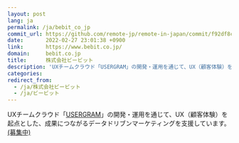 ```yaml
---
layout: post
lang: ja
permalink: /ja/bebit_co_jp
commit_url: https://github.com/remote-jp/remote-in-japan/commit/f92df8c6700ff249a17c8c833d9ee7a63286fc02
date:       2022-02-27 23:01:38 +0900
link:       https://www.bebit.co.jp/
domain:     bebit.co.jp
title:      株式会社ビービット
description: 'UXチームクラウド「USERGRAM」の開発・運用を通じて、UX（顧客体験）を起点とした、成果につながるデータドリブンマーケティングを支援しています。(募集中)'
categories: 
redirect_from:
  - /ja/株式会社ビービット
  - /ja/ビービット
---
```


<p>UXチームクラウド「<a href="https://www.bebit.co.jp/usergram/">USERGRAM</a>」の開発・運用を通じて、UX（顧客体験）を起点とした、成果につながるデータドリブンマーケティングを支援しています。<a href="https://www.wantedly.com/companies/bebit/projects">(募集中)</a></p>
